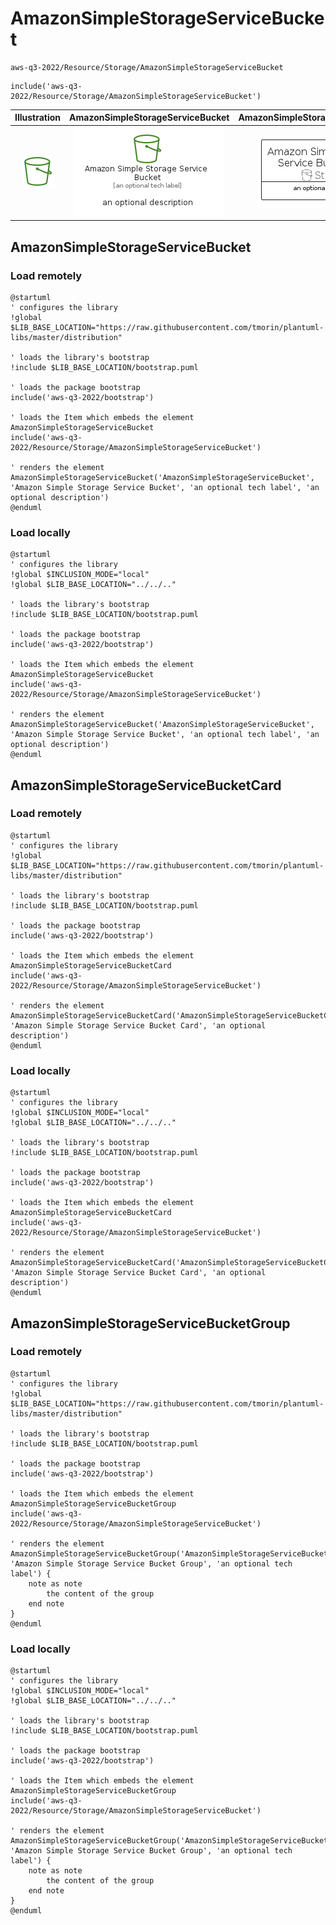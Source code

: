 # AmazonSimpleStorageServiceBucket


```text
aws-q3-2022/Resource/Storage/AmazonSimpleStorageServiceBucket
```

```text
include('aws-q3-2022/Resource/Storage/AmazonSimpleStorageServiceBucket')
```



| Illustration | AmazonSimpleStorageServiceBucket | AmazonSimpleStorageServiceBucketCard | AmazonSimpleStorageServiceBucketGroup |
| :---: | :---: | :---: | :---: |
| ![illustration for Illustration](../../../aws-q3-2022/Resource/Storage/AmazonSimpleStorageServiceBucket.png) | ![illustration for AmazonSimpleStorageServiceBucket](../../../aws-q3-2022/Resource/Storage/AmazonSimpleStorageServiceBucket.Local.png) | ![illustration for AmazonSimpleStorageServiceBucketCard](../../../aws-q3-2022/Resource/Storage/AmazonSimpleStorageServiceBucketCard.Local.png) | ![illustration for AmazonSimpleStorageServiceBucketGroup](../../../aws-q3-2022/Resource/Storage/AmazonSimpleStorageServiceBucketGroup.Local.png) |




## AmazonSimpleStorageServiceBucket

### Load remotely
```plantuml
@startuml
' configures the library
!global $LIB_BASE_LOCATION="https://raw.githubusercontent.com/tmorin/plantuml-libs/master/distribution"

' loads the library's bootstrap
!include $LIB_BASE_LOCATION/bootstrap.puml

' loads the package bootstrap
include('aws-q3-2022/bootstrap')

' loads the Item which embeds the element AmazonSimpleStorageServiceBucket
include('aws-q3-2022/Resource/Storage/AmazonSimpleStorageServiceBucket')

' renders the element
AmazonSimpleStorageServiceBucket('AmazonSimpleStorageServiceBucket', 'Amazon Simple Storage Service Bucket', 'an optional tech label', 'an optional description')
@enduml
```

### Load locally
```plantuml
@startuml
' configures the library
!global $INCLUSION_MODE="local"
!global $LIB_BASE_LOCATION="../../.."

' loads the library's bootstrap
!include $LIB_BASE_LOCATION/bootstrap.puml

' loads the package bootstrap
include('aws-q3-2022/bootstrap')

' loads the Item which embeds the element AmazonSimpleStorageServiceBucket
include('aws-q3-2022/Resource/Storage/AmazonSimpleStorageServiceBucket')

' renders the element
AmazonSimpleStorageServiceBucket('AmazonSimpleStorageServiceBucket', 'Amazon Simple Storage Service Bucket', 'an optional tech label', 'an optional description')
@enduml
```

## AmazonSimpleStorageServiceBucketCard

### Load remotely
```plantuml
@startuml
' configures the library
!global $LIB_BASE_LOCATION="https://raw.githubusercontent.com/tmorin/plantuml-libs/master/distribution"

' loads the library's bootstrap
!include $LIB_BASE_LOCATION/bootstrap.puml

' loads the package bootstrap
include('aws-q3-2022/bootstrap')

' loads the Item which embeds the element AmazonSimpleStorageServiceBucketCard
include('aws-q3-2022/Resource/Storage/AmazonSimpleStorageServiceBucket')

' renders the element
AmazonSimpleStorageServiceBucketCard('AmazonSimpleStorageServiceBucketCard', 'Amazon Simple Storage Service Bucket Card', 'an optional description')
@enduml
```

### Load locally
```plantuml
@startuml
' configures the library
!global $INCLUSION_MODE="local"
!global $LIB_BASE_LOCATION="../../.."

' loads the library's bootstrap
!include $LIB_BASE_LOCATION/bootstrap.puml

' loads the package bootstrap
include('aws-q3-2022/bootstrap')

' loads the Item which embeds the element AmazonSimpleStorageServiceBucketCard
include('aws-q3-2022/Resource/Storage/AmazonSimpleStorageServiceBucket')

' renders the element
AmazonSimpleStorageServiceBucketCard('AmazonSimpleStorageServiceBucketCard', 'Amazon Simple Storage Service Bucket Card', 'an optional description')
@enduml
```

## AmazonSimpleStorageServiceBucketGroup

### Load remotely
```plantuml
@startuml
' configures the library
!global $LIB_BASE_LOCATION="https://raw.githubusercontent.com/tmorin/plantuml-libs/master/distribution"

' loads the library's bootstrap
!include $LIB_BASE_LOCATION/bootstrap.puml

' loads the package bootstrap
include('aws-q3-2022/bootstrap')

' loads the Item which embeds the element AmazonSimpleStorageServiceBucketGroup
include('aws-q3-2022/Resource/Storage/AmazonSimpleStorageServiceBucket')

' renders the element
AmazonSimpleStorageServiceBucketGroup('AmazonSimpleStorageServiceBucketGroup', 'Amazon Simple Storage Service Bucket Group', 'an optional tech label') {
    note as note
        the content of the group
    end note
}
@enduml
```

### Load locally
```plantuml
@startuml
' configures the library
!global $INCLUSION_MODE="local"
!global $LIB_BASE_LOCATION="../../.."

' loads the library's bootstrap
!include $LIB_BASE_LOCATION/bootstrap.puml

' loads the package bootstrap
include('aws-q3-2022/bootstrap')

' loads the Item which embeds the element AmazonSimpleStorageServiceBucketGroup
include('aws-q3-2022/Resource/Storage/AmazonSimpleStorageServiceBucket')

' renders the element
AmazonSimpleStorageServiceBucketGroup('AmazonSimpleStorageServiceBucketGroup', 'Amazon Simple Storage Service Bucket Group', 'an optional tech label') {
    note as note
        the content of the group
    end note
}
@enduml
```

